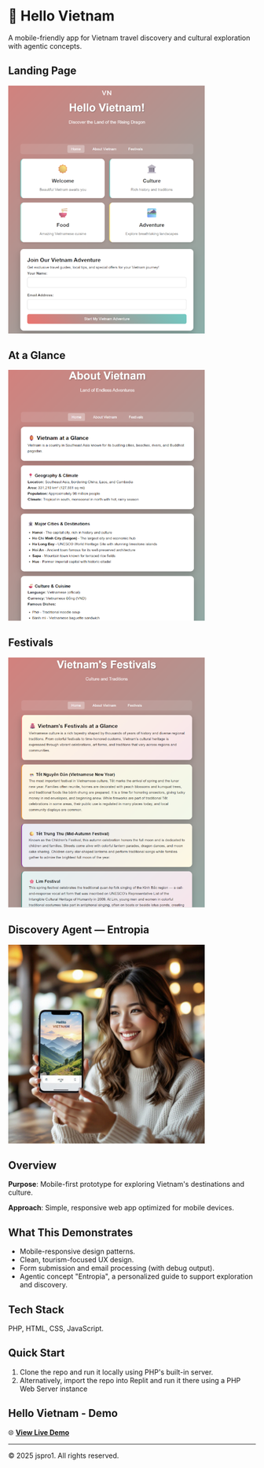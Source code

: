 # 🏮 Hello Vietnam
A mobile-friendly app for Vietnam travel discovery and cultural exploration with agentic concepts.

<H2>Landing Page</H2>
<img src="assets/landing2.png" alt="Landing Page" width="400"><br>

<H2>At a Glance</H2>
<img src="assets/about2.png" alt="About Vietnam Page" width="400">

<H2>Festivals</H2>
<img src="assets/festivals2.png" alt="Festivals Page" width="400">

<H2>Discovery Agent — Entropia</H2>

<img src="assets/discovery-agent-entropia.jpg" alt="Discovery Agent — Entropia" width="400"><br>


## Overview

**Purpose**: Mobile-first prototype for exploring Vietnam's destinations and culture.

**Approach**: Simple, responsive web app optimized for mobile devices.

## What This Demonstrates

- Mobile-responsive design patterns.
- Clean, tourism-focused UX design.
- Form submission and email processing (with debug output).
- Agentic concept "Entropia", a personalized guide to support exploration and discovery.

## Tech Stack

PHP, HTML, CSS, JavaScript.

## Quick Start
1. Clone the repo and run it locally using PHP's built-in server.
2. Alternatively, import the repo into Replit and run it there using a PHP Web Server instance

## Hello Vietnam - Demo

🌐 **<a href="http://hello-vietnam-demo.atwebpages.com/" target="_blank">View Live Demo</a>**

---
© 2025 jspro1. All rights reserved.
